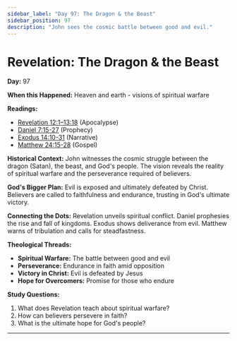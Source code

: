 ```yaml
---
sidebar_label: "Day 97: The Dragon & the Beast"
sidebar_position: 97
description: "John sees the cosmic battle between good and evil."
---
```


# Revelation: The Dragon & the Beast

**Day:** 97

**When this Happened:** Heaven and earth - visions of spiritual warfare

**Readings:**
- [Revelation 12:1–13:18](https://www.biblegateway.com/passage/?search=Revelation+12%3A1-13%3A18) (Apocalypse)
- [Daniel 7:15-27](https://www.biblegateway.com/passage/?search=Daniel+7%3A15-27) (Prophecy)
- [Exodus 14:10-31](https://www.biblegateway.com/passage/?search=Exodus+14%3A10-31) (Narrative)
- [Matthew 24:15-28](https://www.biblegateway.com/passage/?search=Matthew+24%3A15-28) (Gospel)

**Historical Context:** John witnesses the cosmic struggle between the dragon (Satan), the beast, and God's people. The vision reveals the reality of spiritual warfare and the perseverance required of believers.

**God's Bigger Plan:** Evil is exposed and ultimately defeated by Christ. Believers are called to faithfulness and endurance, trusting in God's ultimate victory.

**Connecting the Dots:** Revelation unveils spiritual conflict. Daniel prophesies the rise and fall of kingdoms. Exodus shows deliverance from evil. Matthew warns of tribulation and calls for steadfastness.

****Theological Threads:****
- **Spiritual Warfare:** The battle between good and evil
- **Perseverance:** Endurance in faith amid opposition
- **Victory in Christ:** Evil is defeated by Jesus
- **Hope for Overcomers:** Promise for those who endure

**Study Questions:**
1. What does Revelation teach about spiritual warfare?
2. How can believers persevere in faith?
3. What is the ultimate hope for God's people?

---